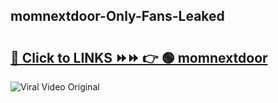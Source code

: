 
 ## momnextdoor-Only-Fans-Leaked

# <h2><a href="https://clipsfans.com/momnextdoor&ref=git">🔗 Click to LINKS ⏩⏩ 👉 🟢 momnextdoor </a></h2>

<a href="https://clipsfans.com/momnextdoor&ref=git" rel="nofollow" data-target="animated-image.originalLink"><img src="https://i.ibb.co.com/xMMVF88/686577567.gif" alt="Viral Video Original" style="max-width: 100%; display: inline-block;" data-target="animated-image.originalImage"></a>
